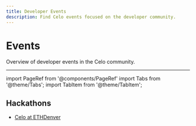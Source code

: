 ```yaml
---
title: Developer Events
description: Find Celo events focused on the developer community.
---
```


# Events

Overview of developer events in the Celo community.

---

import PageRef from '@components/PageRef'
import Tabs from '@theme/Tabs';
import TabItem from '@theme/TabItem';

## Hackathons

- [Celo at ETHDenver](https://www.ethdenver.com)
